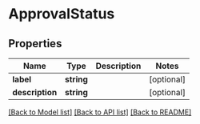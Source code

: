 # ApprovalStatus

## Properties

 Name            | Type       | Description | Notes      
-----------------|------------|-------------|------------
 **label**       | **string** |             | [optional] 
 **description** | **string** |             | [optional] 

[[Back to Model list]](../../README.md#documentation-for-models) [[Back to API list]](../../README.md#documentation-for-api-endpoints) [[Back to README]](../../README.md)


